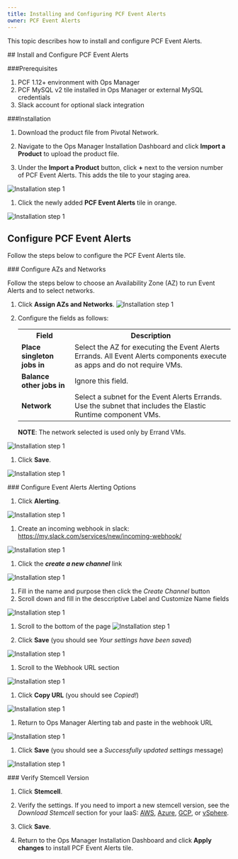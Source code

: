 ```yaml
---
title: Installing and Configuring PCF Event Alerts
owner: PCF Event Alerts
---
```


This topic describes how to install and configure PCF Event Alerts.

##<a id='install'></a> Install and Configure PCF Event Alerts

###Prerequisites

1. PCF 1.12+ environment with Ops Manager
1. PCF MySQL v2 tile installed in Ops Manager or external MySQL credentials
1. Slack account for optional slack integration


###Installation


1. Download the product file from Pivotal Network.

1. Navigate to the Ops Manager Installation Dashboard and click **Import a Product** to upload the product file. 

1. Under the **Import a Product** button, click **+** next to the version number of PCF Event Alerts.
This adds the tile to your staging area.

![Installation step 1](img/install-step-1.png)

1. Click the newly added **PCF Event Alerts** tile in orange.

![Installation step 1](img/install-step-2.png)



## <a id="config-tile"></a> Configure PCF Event Alerts

Follow the steps below to configure the PCF Event Alerts tile.

###<a id="azs"></a> Configure AZs and Networks

Follow the steps below to choose an Availability Zone (AZ) to run Event Alerts and to select networks.

1. Click **Assign AZs and Networks**.
![Installation step 1](img/install-step-3.png)

1. Configure the fields as follows:

    <table class="nice">
      <tr>
        <th>Field</th>
        <th>Description</th>
      </tr>
      <tr>
        <td><strong>Place singleton jobs in</strong></td>
        <td>Select the AZ for executing the Event Alerts Errands. All Event Alerts components execute as apps and do not require VMs.</td>
      </tr>
      <tr><td><strong>Balance other jobs in</strong></td>
          <td>Ignore this field.</td>
      </tr>
      <tr>
        <td><strong>Network</strong></td>
        <td>Select a subnet for the Event Alerts Errands. Use the subnet that includes the Elastic Runtime component VMs.</td>
      </tr>
    </table>

    <p class="note"><strong>NOTE</strong>: The network selected is used only by Errand VMs.</p>

![Installation step 1](img/install-step-4.png)

1. Click **Save**.

![Installation step 1](img/install-step-5.png)



###<a id="event-alerts-alerting-config"></a> Configure Event Alerts Alerting Options

1. Click **Alerting**.

![Installation step 1](img/install-step-6.png)

1. Create an incoming webhook in slack: <https://my.slack.com/services/new/incoming-webhook/>

![Installation step 1](img/install-step-8.png)

1. Click the _**create a new channel**_ link

![Installation step 1](img/install-step-9.png)

1. Fill in the name and purpose then click the _Create Channel_ button
1. Scroll down and fill in the desccriptive Label and Customize Name fields

![Installation step 1](img/install-step-10a.png)  

1. Scroll to the bottom of the page
![Installation step 1](img/install-step-10b.png)  

1. Click **Save** (you should see _Your settings have been saved_)

![Installation step 1](img/install-step-10c.png)  

1. Scroll to the Webhook URL section

![Installation step 1](img/install-step-10d.png)  

1. Click **Copy URL** (you should see _Copied!_)

![Installation step 1](img/install-step-10e.png)  

1. Return to Ops Manager Alerting tab and paste in the webhook URL

![Installation step 1](img/install-step-11a.png)  

1. Click **Save** (you should see a _Successfully updated settings_ message)

![Installation step 1](img/install-step-11b.png)  




###<a id="stemcell"></a> Verify Stemcell Version

1. Click **Stemcell**.

1. Verify the settings. If you need to import a new stemcell version, see the _Download Stemcell_ section for your IaaS:
   [AWS](https://docs.pivotal.io/pivotalcf/customizing/cloudform-er-config.html#stemcell),
   [Azure](https://docs.pivotal.io/pivotalcf/customizing/azure-er-config.html#stemcell),
   [GCP](https://docs.pivotal.io/pivotalcf/customizing/gcp-er-config.html#stemcell), or
   [vSphere](https://docs.pivotal.io/pivotalcf/customizing/config-er-vmware.html#stemcell).

1. Click **Save**.

1. Return to the Ops Manager Installation Dashboard and click **Apply changes** to install PCF Event Alerts tile.
